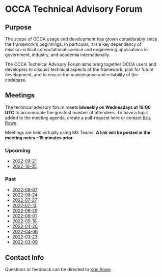 # OCCA Technical Advisory Forum

## Purpose

The scope of OCCA usage and development has grown considerably since the framework's beginnings. In particular, it is a key dependency of mission-critical computational science and engineering applications in government, industry, and academia internationally. 

The OCCA Technical Advisory Forum aims bring together OCCA users and developers to discuss technical aspects of the framework, plan for future development, and to ensure the maintenance and reliability of the codebase.

## Meetings

The technical advisory forum meets **biweekly on Wednesdays at 16:00 UTC** to accomodate the greatest number of attendees. To have a topic added to the meeting agenda, create a pull-request here or contact [Kris Rowe](mailto:kris.rowe@anl.gov).

Meetings are held virtually using MS Teams. **A link will be posted in the meeting notes ~15 minutes prior.**

### Upcoming

- [2022-09-21](meeting-notes/2022-09-21.md)
- [2022-10-05](meeting-notes/2022-10-05.md)

### Past

- [2022-09-07](meeting-notes/2022-09-07.md)
- [2022-08-24](meeting-notes/2022-08-24.md)
- [2022-07-27](meeting-notes/2022-07-27.md)
- [2022-07-13](meeting-notes/2022-07-13.md)
- [2022-06-29](meeting-notes/2022-06-29.md)
- [2022-06-01](meeting-notes/2022-06-01.md)
- [2022-05-18](meeting-notes/2022-05-18.md)
- [2022-04-20](meeting-notes/2022-04-20.md)
- [2022-04-06](meeting-notes/2022-04-06.md)
- [2022-03-23](meeting-notes/2022-03-23.md)
- [2022-03-09](meeting-notes/2022-03-09.md)

## Contact Info

Questions or feedback can be directed to [Kris Rowe](mailto:kris.rowe@anl.gov).
